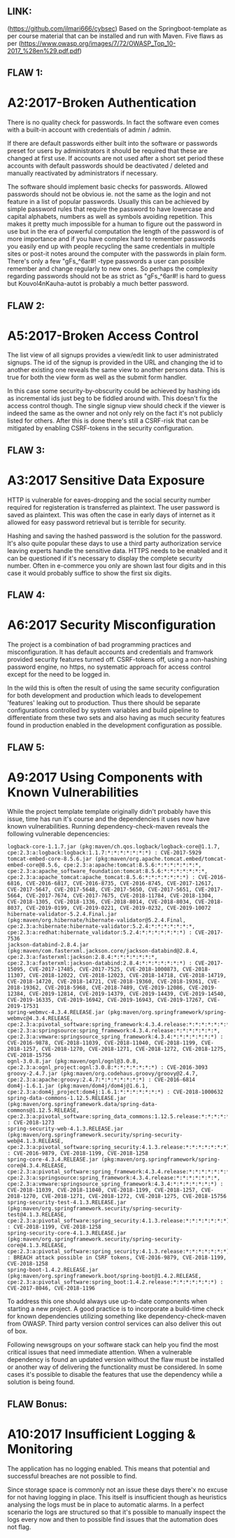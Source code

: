 LINK:
-----
(https://github.com/ilmari666/cybsec)
Based on the Springboot-template as per course material that can be installed and run with Maven.
Five flaws as per (https://www.owasp.org/images/7/72/OWASP_Top_10-2017_%28en%29.pdf.pdf)

FLAW 1:
-------
# A2:2017-Broken Authentication

There is no quality check for passwords. In fact the software even comes with a built-in account with credentials of admin / admin.

If there are default passwords either built into the software or passwords preset for users by administrators it should be required that these are changed at first use. If accounts are not used after a short set period these accounts with default passwords should be deactivated / deleted and manually reactivated by administrators if necessary.

The software should implement basic checks for passwords.
Allowed passwords should not be obvious ie. not the same as the login and not feature in a list of popular passwords.
Usually this can be achieved by simple password rules that require the password to have lowercase and capital alphabets, numbers as well as symbols avoiding repetition.  This makes it pretty much impossible for a human to figure out the password in use but in the era of powerful computation the length of the password is of more importance and if you have complex hard to remember passwords you easily end up with people recycling the same credentials in multiple sites or post-it notes around the computer with the passwords in plain form.  There's only a few "gFs_^6ar#! -type passwords a user can possible remember and change regularly to new ones.
So perhaps the complexity regarding passwords should not be as strict as "gFs_^6ar#! is hard to guess but Kouvol4nKauha-autot is probably a much better password.


FLAW 2:
-------
# A5:2017-Broken Access Control

The list view of all signups provides a view/edit link to user administrated signups. The id of the signup is provided in the URL and changing the id to another existing one reveals the same view to another persons data. This is true for both the view form as well as the submit form handler.

In this case some security-by-obscurity could be achieved by hashing ids as incremental ids just beg to be fiddled around with.
This doesn't fix the access control though. The single signup view should check if the viewer is indeed the same as the owner and not only rely on the fact it's not publicly listed for others.
After this is done there's still a CSRF-risk that can be mitigated by enabling CSRF-tokens in the security configuration.

FLAW 3:
-------
# A3:2017 Sensitive Data Exposure

HTTP is vulnerable for eaves-dropping and the social security number required for registeration is transferred as plaintext.
The user password is saved as plaintext. This was often the case in early days of internet as it allowed for easy password retrieval but is terrible for security. 

Hashing and saving the hashed password is the solution for the password. It's also quite popular these days to use a third party authorization service leaving experts handle the sensitive data.
HTTPS needs to be enabled and it can be questioned if it's necessary to display the complete security number. Often in e-commerce you only are shown last four digits and in this case it would probably suffice to show the first six digits.

FLAW 4:
-------
# A6:2017 Security Misconfiguration

The project is a combination of bad programming practices and misconfiguration.
It has default accounts and credentials and framwork provided security features turned off.
CSRF-tokens off, using a non-hashing password engine, no https, no systematic approach for access control except for the need to be logged in.

In the wild this is often the result of using the same security configuration for both development and production which leads to developement 'features' leaking out to production. Thus there should be separate configurations controlled by system variables and build pipeline to differentiate from these two sets and also having as much security features found in production enabled in the development configuration as possible.

FLAW 5:
-------
# A9:2017 Using Components with Known Vulnerabilities

While the project template template originally didn't probably have this issue, time has run it's course and the dependencies it uses now have known vulnerabilities. Running dependency-check-maven reveals the following vulnerable depencencies:

```
logback-core-1.1.7.jar (pkg:maven/ch.qos.logback/logback-core@1.1.7, cpe:2.3:a:logback:logback:1.1.7:*:*:*:*:*:*:*) : CVE-2017-5929
tomcat-embed-core-8.5.6.jar (pkg:maven/org.apache.tomcat.embed/tomcat-embed-core@8.5.6, cpe:2.3:a:apache:tomcat:8.5.6:*:*:*:*:*:*:*, cpe:2.3:a:apache_software_foundation:tomcat:8.5.6:*:*:*:*:*:*:*, cpe:2.3:a:apache_tomcat:apache_tomcat:8.5.6:*:*:*:*:*:*:*) : CVE-2016-6816, CVE-2016-6817, CVE-2016-8735, CVE-2016-8745, CVE-2017-12617, CVE-2017-5647, CVE-2017-5648, CVE-2017-5650, CVE-2017-5651, CVE-2017-5664, CVE-2017-7674, CVE-2017-7675, CVE-2018-11784, CVE-2018-1304, CVE-2018-1305, CVE-2018-1336, CVE-2018-8014, CVE-2018-8034, CVE-2018-8037, CVE-2019-0199, CVE-2019-0221, CVE-2019-0232, CVE-2019-10072
hibernate-validator-5.2.4.Final.jar (pkg:maven/org.hibernate/hibernate-validator@5.2.4.Final, cpe:2.3:a:hibernate:hibernate-validator:5.2.4:*:*:*:*:*:*:*, cpe:2.3:a:redhat:hibernate_validator:5.2.4:*:*:*:*:*:*:*) : CVE-2017-7536
jackson-databind-2.8.4.jar (pkg:maven/com.fasterxml.jackson.core/jackson-databind@2.8.4, cpe:2.3:a:fasterxml:jackson:2.8.4:*:*:*:*:*:*:*, cpe:2.3:a:fasterxml:jackson-databind:2.8.4:*:*:*:*:*:*:*) : CVE-2017-15095, CVE-2017-17485, CVE-2017-7525, CVE-2018-1000873, CVE-2018-11307, CVE-2018-12022, CVE-2018-12023, CVE-2018-14718, CVE-2018-14719, CVE-2018-14720, CVE-2018-14721, CVE-2018-19360, CVE-2018-19361, CVE-2018-19362, CVE-2018-5968, CVE-2018-7489, CVE-2019-12086, CVE-2019-12384, CVE-2019-12814, CVE-2019-14379, CVE-2019-14439, CVE-2019-14540, CVE-2019-16335, CVE-2019-16942, CVE-2019-16943, CVE-2019-17267, CVE-2019-17531
spring-webmvc-4.3.4.RELEASE.jar (pkg:maven/org.springframework/spring-webmvc@4.3.4.RELEASE, cpe:2.3:a:pivotal_software:spring_framework:4.3.4.release:*:*:*:*:*:*:*, cpe:2.3:a:springsource:spring_framework:4.3.4.release:*:*:*:*:*:*:*, cpe:2.3:a:vmware:springsource_spring_framework:4.3.4:*:*:*:*:*:*:*) : CVE-2016-9878, CVE-2018-11039, CVE-2018-11040, CVE-2018-1199, CVE-2018-1257, CVE-2018-1270, CVE-2018-1271, CVE-2018-1272, CVE-2018-1275, CVE-2018-15756
ognl-3.0.8.jar (pkg:maven/ognl/ognl@3.0.8, cpe:2.3:a:ognl_project:ognl:3.0.8:*:*:*:*:*:*:*) : CVE-2016-3093
groovy-2.4.7.jar (pkg:maven/org.codehaus.groovy/groovy@2.4.7, cpe:2.3:a:apache:groovy:2.4.7:*:*:*:*:*:*:*) : CVE-2016-6814
dom4j-1.6.1.jar (pkg:maven/dom4j/dom4j@1.6.1, cpe:2.3:a:dom4j_project:dom4j:1.6.1:*:*:*:*:*:*:*) : CVE-2018-1000632
spring-data-commons-1.12.5.RELEASE.jar (pkg:maven/org.springframework.data/spring-data-commons@1.12.5.RELEASE, cpe:2.3:a:pivotal_software:spring_data_commons:1.12.5.release:*:*:*:*:*:*:*) : CVE-2018-1273
spring-security-web-4.1.3.RELEASE.jar (pkg:maven/org.springframework.security/spring-security-web@4.1.3.RELEASE, cpe:2.3:a:pivotal_software:spring_security:4.1.3.release:*:*:*:*:*:*:*) : CVE-2016-9879, CVE-2018-1199, CVE-2018-1258
spring-core-4.3.4.RELEASE.jar (pkg:maven/org.springframework/spring-core@4.3.4.RELEASE, cpe:2.3:a:pivotal_software:spring_framework:4.3.4.release:*:*:*:*:*:*:*, cpe:2.3:a:springsource:spring_framework:4.3.4.release:*:*:*:*:*:*:*, cpe:2.3:a:vmware:springsource_spring_framework:4.3.4:*:*:*:*:*:*:*) : CVE-2018-11039, CVE-2018-11040, CVE-2018-1199, CVE-2018-1257, CVE-2018-1270, CVE-2018-1271, CVE-2018-1272, CVE-2018-1275, CVE-2018-15756
spring-security-test-4.1.3.RELEASE.jar (pkg:maven/org.springframework.security/spring-security-test@4.1.3.RELEASE, cpe:2.3:a:pivotal_software:spring_security:4.1.3.release:*:*:*:*:*:*:*) : CVE-2018-1199, CVE-2018-1258
spring-security-core-4.1.3.RELEASE.jar (pkg:maven/org.springframework.security/spring-security-core@4.1.3.RELEASE, cpe:2.3:a:pivotal_software:spring_security:4.1.3.release:*:*:*:*:*:*:*) : BREACH attack possible in CSRF tokens, CVE-2016-9879, CVE-2018-1199, CVE-2018-1258
spring-boot-1.4.2.RELEASE.jar (pkg:maven/org.springframework.boot/spring-boot@1.4.2.RELEASE, cpe:2.3:a:pivotal_software:spring_boot:1.4.2.release:*:*:*:*:*:*:*) : CVE-2017-8046, CVE-2018-1196
```

To address this one should always use up-to-date components when starting a new project. A good practice is to incorporate a build-time check for known dependencies utilizing something like dependency-check-maven from OWASP. Third party version control services can also deliver this out of box.

Following newsgroups on your software stack can help you find the most critical issues that need immediate attention.
When a vulnerable dependency is found an updated version without the flaw must be installed or another way of delivering the functionality must be considered. In some cases it's possible to disable the features that use the dependency while a solution is being found.


FLAW Bonus:
-----------
# A10:2017 Insufficient Logging & Monitoring

The application has no logging enabled. This means that potential and successful breaches are not possible to find.

Since storage space is commonly not an issue these days there'x no excuse for not having logging in place. This itself is insufficient though as heuristics analysing the logs must be in place to automatic alarms. In a perfect scenario the logs are structured so that it's possible to manually inspect the logs every now and then to possible find issues that the automation does not flag.




